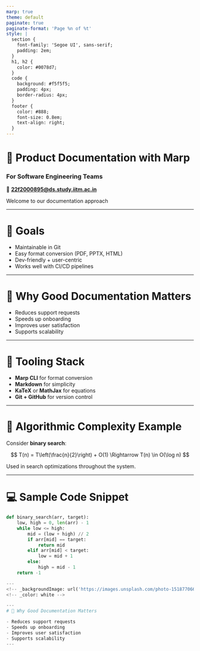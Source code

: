 ```yaml
---
marp: true
theme: default
paginate: true
paginate-format: 'Page %n of %t'
style: |
  section {
    font-family: 'Segoe UI', sans-serif;
    padding: 2em;
  }
  h1, h2 {
    color: #0078d7;
  }
  code {
    background: #f5f5f5;
    padding: 4px;
    border-radius: 4px;
  }
  footer {
    color: #888;
    font-size: 0.8em;
    text-align: right;
  }
---
```


<!-- _class: lead -->

# 📘 Product Documentation with Marp  
### For Software Engineering Teams  
📧 **22f2000895@ds.study.iitm.ac.in**

<footer>Welcome to our documentation approach</footer>

---

# 🎯 Goals

- Maintainable in Git
- Easy format conversion (PDF, PPTX, HTML)
- Dev-friendly + user-centric
- Works well with CI/CD pipelines

---

<!-- _backgroundImage: url('./assets/background.jpg') -->
<!-- _color: white -->

# 🚀 Why Good Documentation Matters

- Reduces support requests  
- Speeds up onboarding  
- Improves user satisfaction  
- Supports scalability

---

# 🔧 Tooling Stack

- **Marp CLI** for format conversion
- **Markdown** for simplicity
- **KaTeX** or **MathJax** for equations
- **Git + GitHub** for version control

---

# 🔢 Algorithmic Complexity Example

Consider **binary search**:

$$
T(n) = T\left(\frac{n}{2}\right) + O(1) \Rightarrow T(n) \in O(\log n)
$$

Used in search optimizations throughout the system.

---

# 💻 Sample Code Snippet

```python
def binary_search(arr, target):
    low, high = 0, len(arr) - 1
    while low <= high:
        mid = (low + high) // 2
        if arr[mid] == target:
            return mid
        elif arr[mid] < target:
            low = mid + 1
        else:
            high = mid - 1
    return -1

---
<!-- _backgroundImage: url('https://images.unsplash.com/photo-1518770660439-4636190af475?auto=format&fit=crop&w=1200&q=80') -->
<!-- _color: white -->

---
# 🚀 Why Good Documentation Matters

- Reduces support requests  
- Speeds up onboarding  
- Improves user satisfaction  
- Supports scalability
---
